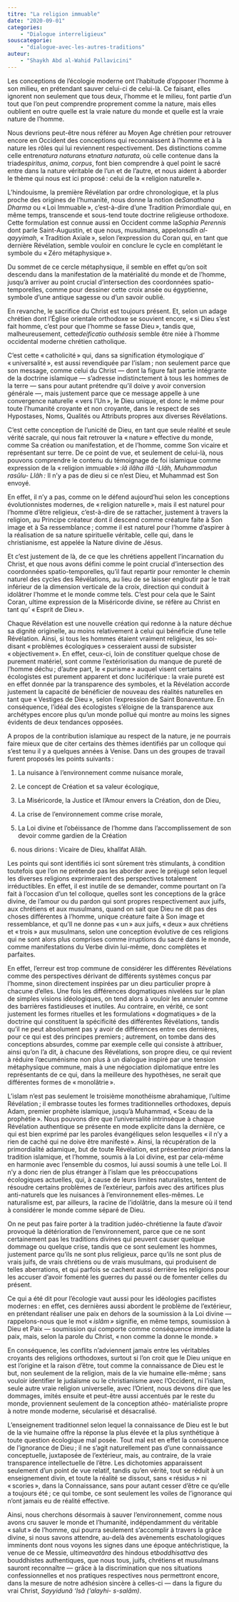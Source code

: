```yaml
---
titre: "La religion immuable"
date: "2020-09-01"
categories: 
	- "Dialogue interreligieux"
souscategorie: 
	- "dialogue-avec-les-autres-traditions"
auteur: 
	- "Shaykh Abd al-Wahid Pallavicini"
---
```


Les conceptions de l’écologie moderne ont l’habitude d’opposer l’homme à son milieu, en prétendant sauver celui-ci de celui-là. Ce faisant, elles ignorent non seulement que tous deux, l’homme et le milieu, font partie d’un tout que l’on peut comprendre proprement comme la nature, mais elles oublient en outre quelle est la vraie nature du monde et quelle est la vraie nature de l’homme.

Nous devrions peut-être nous référer au Moyen Age chrétien pour retrouver encore en Occident des conceptions qui reconnaissent à l’homme et à la nature les rôles qui lui reviennent respectivement. Des distinctions comme celle entre*natura naturans* et*natura naturata*, où celle contenue dans la triade*spiritus*, *anima*, *corpus*, font bien comprendre à quel point le sacré entre dans la nature véritable de l’un et de l’autre, et nous aident à aborder le thème qui nous est ici proposé&#8239;: celui de la «&#8239;religion naturelle&#8239;».

L’hindouisme, la première Révélation par ordre chronologique, et la plus proche des origines de l’humanité, nous donne la notion de*Sanathana Dharma* ou «&#8239;Loi Immuable&#8239;», c’est-à-dire d’une Tradition Primordiale qui, en même temps, transcende et sous-tend toute doctrine religieuse orthodoxe. Cette formulation est connue aussi en Occident comme la*Sophia Perennis* dont parle Saint-Augustin, et que nous, musulmans, appelons*dîn al-qayyimah*, «&#8239;Tradition Axiale&#8239;», selon l’expression du Coran qui, en tant que dernière Révélation, semble vouloir en conclure le cycle en complétant le symbole du «&#8239;Zéro métaphysique&#8239;».

Du sommet de ce cercle métaphysique, il semble en effet qu’on soit descendu dans la manifestation de la matérialité du monde et de l’homme, jusqu’à arriver au point crucial d’intersection des coordonnées spatio-temporelles, comme pour dessiner cette croix ansée ou égyptienne, symbole d’une antique sagesse ou d’un savoir oublié.

En revanche, le sacrifice du Christ est toujours présent. Et, selon un adage chrétien dont l’Église orientale orthodoxe se souvient encore, «&#8239;si Dieu s’est fait homme, c’est pour que l’homme se fasse Dieu&#8239;», tandis que, malheureusement, cette*deificatio* ou*théosis* semble être niée à l’homme occidental moderne chrétien catholique.

C’est cette «&#8239;catholicité&#8239;» qui, dans sa signification étymologique d’ «&#8239;universalité&#8239;», est aussi revendiquée par l’islam&#8239;; non seulement parce que son message, comme celui du Christ — dont la figure fait partie intégrante de la doctrine islamique — s’adresse indistinctement à tous les hommes de la terre — sans pour autant prétendre qu’il doive y avoir conversion générale —, mais justement parce que ce message appelle à une convergence naturelle «&#8239;vers l’Un&#8239;», le Dieu unique, et donc le même pour toute l’humanité croyante et non croyante, dans le respect de ses Hypostases, Noms, Qualités ou Attributs propres aux diverses Révélations.

C’est cette conception de l’unicité de Dieu, en tant que seule réalité et seule vérité sacrale, qui nous fait retrouver la «&#8239;nature&#8239;» effective du monde, comme Sa création ou manifestation, et de l’homme, comme Son vicaire et représentant sur terre. De ce point de vue, et seulement de celui-là, nous pouvons comprendre le contenu du témoignage de foi islamique comme expression de la «&#8239;religion immuable&#8239;»&#8239;:*lâ ilâha illâ -Llâh, Muhammadun rasûlu- Llâh&#8239;:* Il n’y a pas de dieu si ce n’est Dieu, et Muhammad est Son envoyé.

En effet, il n’y a pas, comme on le défend aujourd’hui selon les conceptions évolutionnistes modernes, de «&#8239;religion naturelle&#8239;», mais il est naturel pour l’homme d’être religieux, c’est-à-dire de se rattacher, justement à travers la religion, au Principe créateur dont il descend comme créature faite à Son image et à Sa ressemblance&#8239;; comme il est naturel pour l’homme d’aspirer à la réalisation de sa nature spirituelle véritable, celle qui, dans le christianisme, est appelée la Nature divine de Jésus.

Et c’est justement de là, de ce que les chrétiens appellent l’incarnation du Christ, et que nous avons défini comme le point crucial d’intersection des coordonnées spatio-temporelles, qu’il faut repartir pour remonter le chemin naturel des cycles des Révélations, au lieu de se laisser engloutir par le trait inférieur de la dimension verticale de la croix, direction qui conduit à idolâtrer l’homme et le monde comme tels. C’est pour cela que le Saint Coran, ultime expression de la Miséricorde divine, se réfère au Christ en tant qu’ «&#8239;Esprit de Dieu&#8239;».

Chaque Révélation est une nouvelle création qui redonne à la nature déchue sa dignité originelle, au moins relativement à celui qui bénéficie d’une telle Révélation. Ainsi, si tous les hommes étaient vraiment religieux, les soi-disant «&#8239;problèmes écologiques&#8239;» cesseraient aussi de subsister «&#8239;objectivement&#8239;». En effet, ceux-ci, loin de constituer quelque chose de purement matériel, sont comme l’extériorisation du manque de pureté de l’homme déchu&#8239;; d’autre part, le «&#8239;purisme&#8239;» auquel visent certains écologistes est purement apparent et donc luciférique&#8239;: la vraie pureté est en effet donnée par la transparence des symboles, et la Révélation accorde justement la capacité de bénéficier de nouveau des réalités naturelles en tant que «&#8239;Vestiges de Dieu&#8239;», selon l’expression de Saint Bonaventure. En conséquence, l’idéal des écologistes s’éloigne de la transparence aux archétypes encore plus qu’un monde pollué qui montre au moins les signes évidents de deux tendances opposées.

A propos de la contribution islamique au respect de la nature, je ne pourrais faire mieux que de citer certains des thèmes identifiés par un colloque qui s’est tenu il y a quelques années à Venise. Dans un des groupes de travail furent proposés les points suivants&#8239;: 

1. La nuisance à l’environnement comme nuisance morale, 

2. Le concept de Création et sa valeur écologique, 

3. La Miséricorde, la Justice et l’Amour envers la Création, don de Dieu, 

4. La crise de l’environnement comme crise morale, 

5. La Loi divine et l’obéissance de l’homme dans l’accomplissement de son devoir comme gardien de la Création

6. nous dirions&#8239;: Vicaire de Dieu, khalîfat Allâh.

Les points qui sont identifiés ici sont sûrement très stimulants, à condition toutefois que l’on ne prétende pas les aborder avec le préjugé selon lequel les diverses religions exprimeraient des perspectives totalement irréductibles. En effet, il est inutile de se demander, comme pourtant on l’a fait à l’occasion d’un tel colloque, quelles sont les conceptions de la grâce divine, de l’amour ou du pardon qui sont propres respectivement aux juifs, aux chrétiens et aux musulmans, quand on sait que Dieu ne dit pas des choses différentes à l’homme, unique créature faite à Son image et ressemblance, et qu’Il ne donne pas «&#8239;un&#8239;» aux juifs, «&#8239;deux&#8239;» aux chrétiens et «&#8239;trois&#8239;» aux musulmans, selon une conception évolutive de ces religions qui ne sont alors plus comprises comme irruptions du sacré dans le monde, comme manifestations du Verbe divin lui-même, donc complètes et parfaites.

En effet, l’erreur est trop commune de considérer les différentes Révélations comme des perspectives dérivant de différents systèmes conçus par l’homme, sinon directement inspirées par un dieu particulier propre à chacune d’elles. Une fois les différences dogmatiques nivelées sur le plan de simples visions idéologiques, on tend alors à vouloir les annuler comme des barrières fastidieuses et inutiles. Au contraire, en vérité, ce sont justement les formes rituelles et les formulations «&#8239;dogmatiques&#8239;» de la doctrine qui constituent la spécificité des différentes Révélations, tandis qu’il ne peut absolument pas y avoir de différences entre ces dernières, pour ce qui est des principes premiers&#8239;; autrement, on tombe dans des conceptions absurdes, comme par exemple celle qui consiste à attribuer, ainsi qu’on l’a dit, à chacune des Révélations, son propre dieu, ce qui revient à réduire l’œcuménisme non plus à un dialogue inspiré par une tension métaphysique commune, mais à une négociation diplomatique entre les représentants de ce qui, dans la meilleure des hypothèses, ne serait que différentes formes de «&#8239;monolâtrie&#8239;».

L’islam n’est pas seulement le troisième monothéisme abrahamique, l’ultime Révélation&#8239;; il embrasse toutes les formes traditionnelles orthodoxes, depuis Adam, premier prophète islamique, jusqu’à Muhammad, «&#8239;Sceau de la prophétie&#8239;». Nous pouvons dire que l’universalité intrinsèque à chaque Révélation authentique se présente en mode explicite dans la dernière, ce qui est bien exprimé par les paroles évangéliques selon lesquelles «&#8239;il n’y a rien de caché qui ne doive être manifesté&#8239;». Ainsi, la récupération de la primordialité adamique, but de toute Révélation, est présente*a priori* dans la tradition islamique, et l’homme, soumis à la Loi divine, est par cela-même en harmonie avec l’ensemble du cosmos, lui aussi soumis à une telle Loi. Il n’y a donc rien de plus étranger à l’islam que les préoccupations écologiques actuelles, qui, à cause de leurs limites naturalistes, tentent de résoudre certains problèmes de l’extérieur, parfois avec des artifices plus anti-naturels que les nuisances à l’environnement elles-mêmes. Le naturalisme est, par ailleurs, la racine de l’idolâtrie, dans la mesure où il tend à considérer le monde comme séparé de Dieu.

On ne peut pas faire porter à la tradition judéo-chrétienne la faute d’avoir provoqué la détérioration de l’environnement, parce que ce ne sont certainement pas les traditions divines qui peuvent causer quelque dommage ou quelque crise, tandis que ce sont seulement les hommes, justement parce qu’ils ne sont plus religieux, parce qu’ils ne sont plus de vrais juifs, de vrais chrétiens ou de vrais musulmans, qui produisent de telles aberrations, et qui parfois se cachent aussi derrière les religions pour les accuser d’avoir fomenté les guerres du passé ou de fomenter celles du présent.

Ce qui a été dit pour l’écologie vaut aussi pour les idéologies pacifistes modernes&#8239;: en effet, ces dernières aussi abordent le problème de l’extérieur, en prétendant réaliser une paix en dehors de la soumission à la Loi divine — rappelons-nous que le mot «&#8239;*islâm&#8239;»* signifie, en même temps, soumission à Dieu et Paix — soumission qui comporte comme conséquence immédiate la paix, mais, selon la parole du Christ, «&#8239;non comme la donne le monde.&#8239;» 

En conséquence, les conflits n’adviennent jamais entre les véritables croyants des religions orthodoxes, surtout si l’on croit que le Dieu unique en est l’origine et la raison d’être, tout comme la connaissance de Dieu est le but, non seulement de la religion, mais de la vie humaine elle-même&#8239;; sans vouloir identifier le judaïsme ou le christianisme avec l’Occident, ni l’islam, 
seule autre vraie religion universelle, avec l’Orient, nous devons dire que les dommages, imités ensuite et peut-être aussi accentués par le reste du monde, proviennent seulement de la conception athéo- matérialiste propre à notre monde moderne, sécularisé et désacralisé.

L’enseignement traditionnel selon lequel la connaissance de Dieu est le but de la vie humaine offre la réponse la plus élevée et la plus synthétique à toute question écologique mal posée. Tout mal est en effet la conséquence de l’ignorance de Dieu&#8239;; il ne s’agit naturellement pas d’une connaissance conceptuelle, juxtaposée de l’extérieur, mais, au contraire, de la vraie transparence intellectuelle de l’être. Les dichotomies apparaissent seulement d’un point de vue relatif, tandis qu’en vérité, tout se réduit à un enseignement divin, et toute la réalité se dissout, sans «&#8239;résidus&#8239;» ni «&#8239;scories&#8239;», dans la Connaissance, sans pour autant cesser d’être ce qu’elle a toujours été&#8239;; ce qui tombe, ce sont seulement les voiles de l’ignorance qui n’ont jamais eu de réalité effective.

Ainsi, nous cherchons désormais à sauver l’environnement, comme nous avons cru sauver le monde et l’humanité, indépendamment du véritable «&#8239;salut&#8239;» de l’homme, qui pourra seulement s’accomplir à travers la grâce divine, si nous savons attendre, au-delà des avènements eschatologiques imminents dont nous voyons les signes dans une époque antéchristique, la venue de ce Messie, ultime*avatâra* des hindous et*boddhisattva* des bouddhistes authentiques, que nous tous, juifs, chrétiens et musulmans sauront reconnaître — grâce à la discrimination que nos situations confessionnelles et nos pratiques respectives nous permettront encore, dans la mesure de notre adhésion sincère à celles-ci — dans la figure du vrai Christ, *Sayyidunâ ‘Isâ (‘alayhi- s-salâm)*.